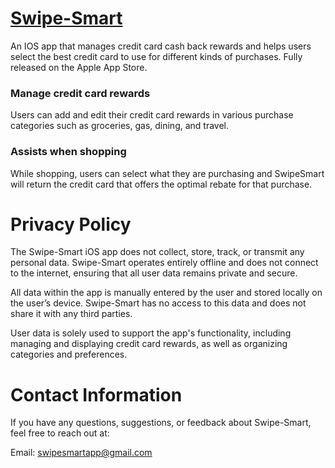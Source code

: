 
# [**Swipe-Smart**](https://apps.apple.com/us/app/swipe-smart/id6680188654)
An IOS app that manages credit card cash back rewards and helps users select the best credit card to use for different kinds of purchases. Fully released on the Apple App Store.

### Manage credit card rewards
Users can add and edit their credit card rewards in various purchase categories such as groceries, gas, dining, and travel.

### Assists when shopping
While shopping, users can select what they are purchasing and SwipeSmart will return the credit card that offers the optimal rebate for that purchase.

# **Privacy Policy**

The Swipe-Smart iOS app does not collect, store, track, or transmit any personal data. Swipe-Smart operates entirely offline and does not connect to the internet, ensuring that all user data remains private and secure.

All data within the app is manually entered by the user and stored locally on the user’s device. Swipe-Smart has no access to this data and does not share it with any third parties.

User data is solely used to support the app's functionality, including managing and displaying credit card rewards, as well as organizing categories and preferences.

# **Contact Information**

If you have any questions, suggestions, or feedback about Swipe-Smart, feel free to reach out at:

Email: swipesmartapp@gmail.com
